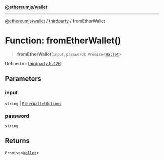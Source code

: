 [**@ethereumjs/wallet**](../../../../README.md)

***

[@ethereumjs/wallet](../../../../README.md) / [thirdparty](../README.md) / fromEtherWallet

# Function: fromEtherWallet()

> **fromEtherWallet**(`input`, `password`): `Promise`\<[`Wallet`](../../../../classes/Wallet.md)\>

Defined in: [thirdparty.ts:126](https://github.com/ethereumjs/ethereumjs-monorepo/blob/master/packages/wallet/src/thirdparty.ts#L126)

## Parameters

### input

`string` | [`EtherWalletOptions`](../interfaces/EtherWalletOptions.md)

### password

`string`

## Returns

`Promise`\<[`Wallet`](../../../../classes/Wallet.md)\>
